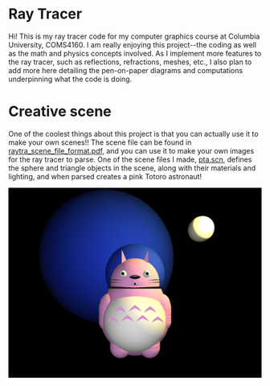 # Ray Tracer
Hi! This is my ray tracer code for my computer graphics course at Columbia University, COMS4160. I am really enjoying this project--the coding as well as the math and physics concepts involved. As I implement more features to the ray tracer, such as reflections, refractions, meshes, etc., I also plan to add more here detailing the pen-on-paper diagrams and computations underpinning what the code is doing. 

# Creative scene
One of the coolest things about this project is that you can actually use it to make your own scenes!! The scene file can be found in [raytra_scene_file_format.pdf](raytra_scene_file_format.pdf), and you can use it to make your own images for the ray tracer to parse. One of the scene files I made, [pta.scn](3--illumination-and-shading/olio/data/scenes/pink_astronaut_totoro.scn), defines the sphere and triangle objects in the scene, along with their materials and lighting, and when parsed creates a pink Totoro astronaut!

![Pink Totoro Astronaut](https://raw.githubusercontent.com/stephcjung/raytracer/refs/heads/main/pink_totoro_astronaut.png)

